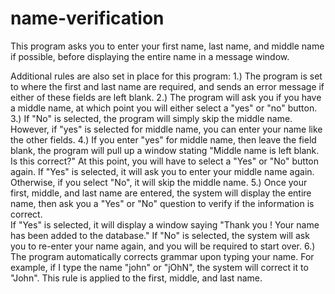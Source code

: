 # name-verification
This program asks you to enter your first name, last name, and middle name if possible, before displaying the entire name in a message window.

Additional rules are also set in place for this program:
1.) The program is set to where the first and last name are required, and sends an error message if either of these fields are left blank.
2.) The program will ask you if you have a middle name, at which point you will either select a "yes" or "no" button.  
3.) If "No" is selected, the program will simply skip the middle name. However, if "yes" is selected for middle name, you can enter your name like the other fields. 
4.) If you enter "yes" for middle name, then leave the field blank, the program will pull up a window stating "Middle name is left blank.  Is this correct?"  At this point, you will have to select a "Yes" or "No" button again.  If "Yes" is selected, it will ask you to enter your middle name again.  Otherwise, if you select "No", it will skip the middle name.
5.) Once your first, middle, and last name are entered, the system will display the entire name, then ask you a "Yes" or "No" question to verify if the information is correct.  
  If "Yes" is selected, it will display a window saying "Thank you <first name> <middle name> <last name>! Your name has been added to the database." If "No" is selected, the system will ask you to re-enter your name again, and you will be required to start over.
6.) The program automatically corrects grammar upon typing your name.  For example, if I type the name "john" or "jOhN", the system will correct it to "John".  This rule is applied to the first, middle, and last name.
